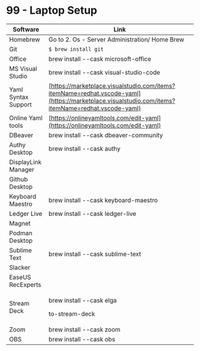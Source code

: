 # 99 - Laptop Setup

| Software            | Link                                                                                                                                             |
| ------------------- | ------------------------------------------------------------------------------------------------------------------------------------------------ |
| Homebrew            | Go to 2. Os - Server Administration/ Home Brew                                                                                                   |
| Git                 | `$ brew install git`                                                                                                                             |
| Office              | brew install --cask microsoft-office                                                                                                             |
| MS Visual Studio    | brew install --cask visual-studio-code                                                                                                           |
| Yaml Syntax Support | [https://marketplace.visualstudio.com/items?itemName=redhat.vscode-yaml](https://marketplace.visualstudio.com/items?itemName=redhat.vscode-yaml) |
| Online Yaml tools   | [https://onlineyamltools.com/edit-yaml](https://onlineyamltools.com/edit-yaml)                                                                   |
| DBeaver             | brew install --cask dbeaver-community                                                                                                            |
| Authy Desktop       | brew install --cask authy                                                                                                                        |
| DisplayLink Manager |                                                                                                                                                  |
| Github Desktop      |                                                                                                                                                  |
| Keyboard Maestro    | brew install --cask keyboard-maestro                                                                                                             |
| Ledger Live         | brew install --cask ledger-live                                                                                                                  |
| Magnet              |                                                                                                                                                  |
| Podman Desktop      |                                                                                                                                                  |
| Sublime Text        | brew install --cask sublime-text                                                                                                                 |
| Slacker             |                                                                                                                                                  |
| EaseUS RecExperts   |                                                                                                                                                  |
| Stream Deck         | <p>brew install --cask elga</p><p>to-stream-deck</p>                                                                                             |
| Zoom                | brew install --cask zoom                                                                                                                         |
| OBS                 | brew install --cask obs                                                                                                                          |

